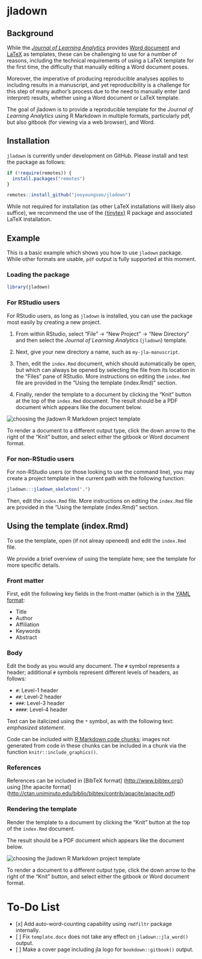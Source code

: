 
<!-- README.md is generated from README.Rmd. Please edit that file -->

# jladown

<!-- badges: start -->

<!-- badges: end -->

## Background

While the [*Journal of Learning
Analytics*](https://epress.lib.uts.edu.au/journals/index.php/JLA/index)
provides [Word
document](https://drive.google.com/uc?export=download&id=1ST6Fr9w1xgpRK_2Xuhczhrxw98RFqYOI)
and
[LaTeX](https://drive.google.com/uc?export=download&id=1LMkbm-HKAWliyTyRpzn1o0OxduJuVw7f)
as templates, these can be challenging to use for a number of reasons,
including the technical requirements of using a LaTeX template for the
first time, the difficulty that manually editing a Word document poses.

Moreover, the imperative of producing reproducible analyses applies to
including results in a manuscript, and yet reproducibility is a
challenge for this step of many author’s process due to the need to
manually enter (and interpret) results, whether using a Word document or
LaTeX template.

The goal of jladown is to provide a reproducible template for the
*Journal of Learning Analytics* using R Markdown in multiple formats,
particularly pdf, but also gitbook (for viewing via a web browser), and
Word.

## Installation

`jladown` is currently under development on GitHub. Please install and
test the package as follows:

``` r
if (!require(remotes)) {
  install.packages("remotes")
}

remotes::install_github("jooyoungseo/jladown")
```

While not required for installation (as other LaTeX installations will
likely also suffice), we recommend the use of the
[{tinytex}](https://yihui.org/tinytex/) R package and associated LaTeX
installation.

## Example

This is a basic example which shows you how to use `jladown` package.
While other formats are usable, `pdf` output is fully supported at this
moment.

### Loading the package

``` r
library(jladown)
```

### For RStudio users

For RStudio users, as long as `jladown` is installed, you can use the
package most easily by creating a new project.

1.  From within RStudio, select “File” -\> “New Project” -\> “New
    Directory” and then select the *Journal of Learning Analytics*
    (`jladown`) template.

2.  Next, give your new directory a name, such as `my-jla-manuscript`.

3.  Then, edit the `index.Rmd` document, which should automatically be
    open, but which can always be opened by selecting the file from its
    location in the “Files” pane of RStudio. More instructions on
    editing the `index.Rmd` file are provided in the “Using the template
    (index.Rmd)” section.

4.  Finally, render the template to a document by clicking the “Knit”
    button at the top of the `index.Rmd` document. The result should be
    a PDF document which appears like the document below.

![choosing the jladown R Markdown project
template](img/4-jla-render.png)

To render a document to a different output type, click the down arrow to
the right of the “Knit” button, and select either the gitbook or Word
document format.

### For non-RStudio users

For non-RStudio users (or those looking to use the command line), you
may create a project template in the current path with the following
function:

``` r
jladown:::jladown_skeleton(".")
```

Then, edit the `index.Rmd` file. More instructions on editing the
`index.Rmd` file are provided in the “Using the template (index.Rmd)”
section.

## Using the template (index.Rmd)

To use the template, open (if not alreay openeed) and edit the
`index.Rmd` file.

We provide a brief overview of using the template here; see the template
for more specific details.

### Front matter

First, edit the following key fields in the front-matter (which is in
the [YAML
format](https://yaml.org/):

  - Title
  - Author
  - Affiliation
  - Keywords
  - Abstract

<!-- I'm not sure that the next line is true, and so I commented it out for now: -->

<!-- We note that fields that are not edited will not be included in the rendered -->

<!-- document. -->

### Body

Edit the body as you would any document. The `#` symbol represents a
header; additional `#` symbols represent different levels of headers, as
follows:

  - `#`: Level-1 header
  - `##`: Level-2 header
  - `###`: Level-3 header
  - `####`: Level-4 header

Text can be italicized using the `*` symbol, as with the following text:
*emphasized statement*.

Code can be included with [R Markdown code
chunks](https://rmarkdown.rstudio.com/lesson-3.html); images not
generated from code in these chunks can be included in a chunk via the
function `knitr::include_graphics()`.

### References

References can be included in \[BibTeX format\]
(<http://www.bibtex.org/>) using \[the apacite format\]
(<http://ctan.uniminuto.edu/biblio/bibtex/contrib/apacite/apacite.pdf>)

### Rendering the template

Render the template to a document by clicking the “Knit” button at the
top of the `index.Rmd` document.

The result should be a PDF document which appears like the document
below.

![choosing the jladown R Markdown project
template](img/4-jla-render.png)

To render a document to a different output type, click the down arrow to
the right of the “Knit” button, and select either the gitbook or Word
document format.

# To-Do List

  - \[x\] Add auto-word-counting capability using `rmdfiltr` package
    internally.
  - \[ \] Fix `template.docx` does not take any effect on
    `jladown::jla_word()` output.
  - \[ \] Make a cover page including jla logo for `bookdown::gitbook()`
    output.
